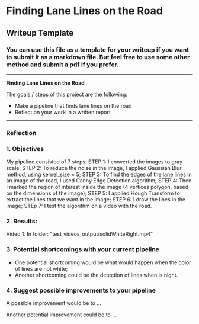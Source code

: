 # **Finding Lane Lines on the Road** 

## Writeup Template

### You can use this file as a template for your writeup if you want to submit it as a markdown file. But feel free to use some other method and submit a pdf if you prefer.

---

**Finding Lane Lines on the Road**

The goals / steps of this project are the following:
* Make a pipeline that finds lane lines on the road
* Reflect on your work in a written report


[//]: # (Image References)

[image1]: ./examples/grayscale.jpg "Grayscale"

---

### Reflection

### 1. Objectives

My pipeline consisted of 7 steps:
STEP 1: I converted the images to gray scale;
STEP 2: To reduce the noise in the image, I applied Gaussian Blur method, using kernel_size = 5;
STEP 3: To find the edges of the lane lines in an image of the road, I used Canny Edge Detection algorithm;
STEP 4: Then I marked the region of interest inside the image (4 vertices polygon, based on the dimensions of the image);
STEP 5: I applied Hough Transform to extract the lines that we want in the image;
STEP 6: I draw the lines in the image;
STEp 7: I test the algorithm on a video with the road.

### 2. Results:

Video 1: In folder: "test_videos_output/solidWhiteRight.mp4"

### 3. Potential shortcomings with your current pipeline

* One potential shortcoming would be what would happen when the color of lines are not white;
* Another shortcoming could be the detection of lines when is night.


### 4. Suggest possible improvements to your pipeline

A possible improvement would be to ...

Another potential improvement could be to ...
